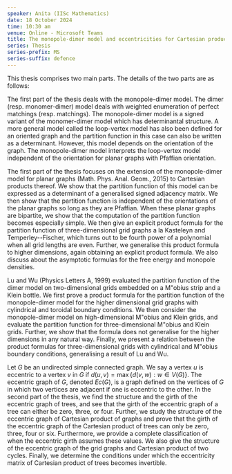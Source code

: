 ```yaml
---
speaker: Anita (IISc Mathematics)
date: 18 October 2024
time: 10:30 am
venue: Online - Microsoft Teams
title: The monopole-dimer model and eccentricities for Cartesian product of graphs
series: Thesis
series-prefix: MS
series-suffix: defence
---
```


This thesis comprises two main parts. The details of the two parts are as follows:

The first part of the thesis deals with the monopole-dimer model. The dimer (resp. monomer-dimer) model deals with weighted enumeration of perfect matchings (resp. matchings). The monopole-dimer model is a signed variant of the monomer-dimer model which has determinantal structure. A more general model called the loop-vertex model has also been defined for an oriented graph and the partition function in this case can also be written as a determinant. However, this model depends on the orientation of the graph. The monopole-dimer model interprets the loop-vertex model independent of the orientation for planar graphs with Pfaffian orientation. 

The first part of the thesis focuses on the extension of the monopole-dimer model for planar graphs (Math. Phys. Anal. Geom., 2015) to Cartesian products thereof. We show that the partition function of this model can be expressed as a determinant of a generalised signed adjacency matrix. We then show that the partition function is independent of the orientations of the planar graphs so long as they are Pfaffian. When these planar graphs are bipartite, we show that the computation of the partition function becomes especially simple. We then give an explicit product formula for the partition function of three-dimensional grid graphs a la Kasteleyn and Temperley--Fischer, which turns out to be fourth power of a polynomial when all grid lengths are even. Further, we generalise this product formula to higher dimensions, again obtaining an explicit product formula. We also discuss about the asymptotic formulas for the free energy and monopole densities.

Lu and Wu (Physics Letters A, 1999) evaluated the partition function of the dimer model on two-dimensional grids embedded on a M\"obius strip and a Klein bottle. We first prove a product formula for the partition function of the monopole-dimer model for the higher dimensional grid graphs with cylindrical and toroidal boundary conditions. We then consider the monopole-dimer model on high-dimensional M\"obius and Klein grids, and evaluate the partition function for three-dimensional M\"obius and Klein grids. Further, we show that the formula does not generalise for the higher dimensions in any natural way. Finally, we present a relation between the product formulas for three-dimensional grids with cylindrical and M\"obius boundary conditions, generalising a result of Lu and Wu.

Let $G$ be an undirected simple connected graph. We say a vertex $u$ is eccentric to a vertex $v$ in $G$ if $d(u,v)=\max\{d(v,w): w\in V(G)\}$. The eccentric graph of $G$, denoted $Ec(G)$, is a graph defined on the vertices of $G$ in which two vertices are adjacent if one is eccentric to the other. In the second part of the thesis, we find the structure and the girth of the eccentric graph of trees, and see that the girth of the eccentric graph of a tree can either be zero, three, or four. Further, we study the structure of the eccentric graph of Cartesian product of graphs and prove that the girth of the eccentric graph of the Cartesian product of trees can only be zero, three, four or six. Furthermore, we provide a complete classification of when the eccentric girth assumes these values. We also give the structure of the eccentric graph of the grid graphs and Cartesian product of two cycles. Finally, we determine the conditions under which the eccentricity matrix of Cartesian product of trees becomes invertible.

